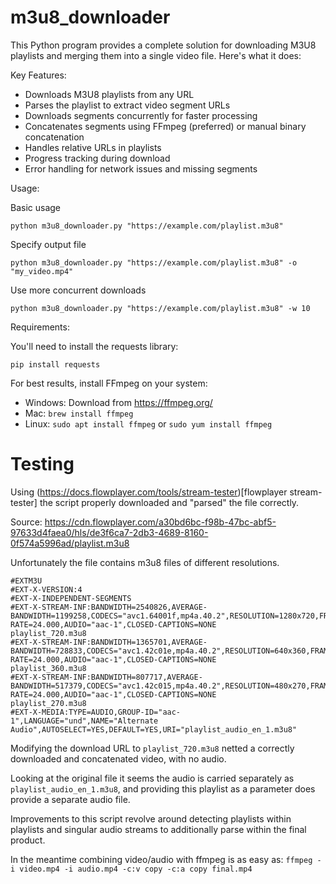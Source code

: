 # m3u8_downloader

This Python program provides a complete solution for downloading M3U8 playlists and merging them into a single video file. Here's what it does:

Key Features:
- Downloads M3U8 playlists from any URL
- Parses the playlist to extract video segment URLs
- Downloads segments concurrently for faster processing
- Concatenates segments using FFmpeg (preferred) or manual binary concatenation
- Handles relative URLs in playlists
- Progress tracking during download
- Error handling for network issues and missing segments

Usage:

Basic usage

```python m3u8_downloader.py "https://example.com/playlist.m3u8"```

Specify output file

```python m3u8_downloader.py "https://example.com/playlist.m3u8" -o "my_video.mp4"```

Use more concurrent downloads

```python m3u8_downloader.py "https://example.com/playlist.m3u8" -w 10```

Requirements:

You'll need to install the requests library:

```pip install requests```

For best results, install FFmpeg on your system:
- Windows: Download from https://ffmpeg.org/
- Mac: ```brew install ffmpeg```
- Linux: ```sudo apt install ffmpeg``` or ```sudo yum install ffmpeg```

# Testing

Using (https://docs.flowplayer.com/tools/stream-tester)[flowplayer stream-tester] the script properly downloaded and "parsed" the file correctly.

Source: https://cdn.flowplayer.com/a30bd6bc-f98b-47bc-abf5-97633d4faea0/hls/de3f6ca7-2db3-4689-8160-0f574a5996ad/playlist.m3u8

Unfortunately the file contains m3u8 files of different resolutions.

```
#EXTM3U
#EXT-X-VERSION:4
#EXT-X-INDEPENDENT-SEGMENTS
#EXT-X-STREAM-INF:BANDWIDTH=2540826,AVERAGE-BANDWIDTH=1199258,CODECS="avc1.64001f,mp4a.40.2",RESOLUTION=1280x720,FRAME-RATE=24.000,AUDIO="aac-1",CLOSED-CAPTIONS=NONE
playlist_720.m3u8
#EXT-X-STREAM-INF:BANDWIDTH=1365701,AVERAGE-BANDWIDTH=728833,CODECS="avc1.42c01e,mp4a.40.2",RESOLUTION=640x360,FRAME-RATE=24.000,AUDIO="aac-1",CLOSED-CAPTIONS=NONE
playlist_360.m3u8
#EXT-X-STREAM-INF:BANDWIDTH=807717,AVERAGE-BANDWIDTH=517379,CODECS="avc1.42c015,mp4a.40.2",RESOLUTION=480x270,FRAME-RATE=24.000,AUDIO="aac-1",CLOSED-CAPTIONS=NONE
playlist_270.m3u8
#EXT-X-MEDIA:TYPE=AUDIO,GROUP-ID="aac-1",LANGUAGE="und",NAME="Alternate Audio",AUTOSELECT=YES,DEFAULT=YES,URI="playlist_audio_en_1.m3u8"
```

Modifying the download URL to ```playlist_720.m3u8``` netted a correctly downloaded and concatenated video, with no audio.

Looking at the original file it seems the audio is carried separately as ```playlist_audio_en_1.m3u8```, and providing this playlist as a parameter does provide a separate audio file.

Improvements to this script revolve around detecting playlists within playlists and singular audio streams to additionally parse within the final product.

In the meantime combining video/audio with ffmpeg is as easy as: ```ffmpeg -i video.mp4 -i audio.mp4 -c:v copy -c:a copy final.mp4```
